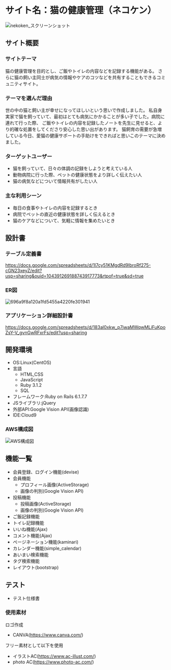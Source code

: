 # サイト名：猫の健康管理（ネコケン）

![nekoken_スクリーンショット](https://github.com/kurumakazuto/nekoken/assets/153343673/b76fc290-2bd3-416f-8862-d34b5a962481)

## サイト概要
### サイトテーマ
猫の健康管理を目的とし、ご飯やトイレの内容などを記録する機能がある。
さらに猫の飼い主同士が病気の情報やケアのコツなどを共有することもできるコミュニティサイト。
### テーマを選んだ理由
世の中の猫と飼い主が幸せになってほしいという思いで作成しました。
私自身実家で猫を飼っていて、最初はとても病気にかかることが多い子でした。病院に連れて行った際、
ご飯やトイレの内容を記録したノートを先生に見せると、より的確な処置をしてくださり安心した思い出があります。
猫飼育の需要が急増している今日、愛猫の健康サポートの手助けをできればと思いこのテーマに決めました。
### ターゲットユーザー
- 猫を飼っていて、日々の体調の記録をしようと考えている人
- 動物病院に行った際、ペットの健康状態をより詳しく伝えたい人
- 猫の病気などについて情報共有がしたい人

### 主な利用シーン
- 毎日の食事やトイレの内容を記録するとき
- 病院でペットの直近の健康状態を詳しく伝えるとき
- 猫のケアなどについて、気軽に情報を集めたいとき

## 設計書

### テーブル定義書
https://docs.google.com/spreadsheets/d/1l7cy51KMgdRd9lbroRf275-cGN23xeyZ/edit?usp=sharing&ouid=104391269188743917773&rtpof=true&sd=true

### ER図
![696a9f8a120a1fd5455a4220fe301941](https://github.com/kurumakazuto/nekoken/assets/153343673/60efa96a-885e-475b-b82e-281324a4c4f2)

### アプリケーション詳細設計書
https://docs.google.com/spreadsheets/d/183al0xkw_p7jwaMWqwMLiFuKpoZsY-V_gvnGwRFxrFs/edit?usp=sharing

## 開発環境
- OS:Linux(CentOS)
- 言語
  * HTML,CSS
  * JavaScript
  * Ruby 3.1.2
  * SQL
- フレームワーク:Ruby on Rails 6.1.7.7
- JSライブラリ:jQuery
- 外部API:Google Vision API(画像認識)
- IDE:Cloud9

### AWS構成図
![AWS構成図](https://github.com/kurumakazuto/nekoken/assets/153343673/64860b30-5a17-4f9f-9d32-aafe3969aa58)



## 機能一覧
- 会員登録、ログイン機能(devise)
- 会員機能
  * プロフィール画像(ActiveStorage)
  * 画像の判別(Google Vision API)
- 投稿機能
  * 投稿画像(ActiveStorage)
  * 画像の判別(Google Vision API)
- ご飯記録機能
- トイレ記録機能
- いいね機能(Ajax)
- コメント機能(Ajax)
- ページネーション機能(kaminari)
- カレンダー機能(simple_calendar)
- あいまい検索機能
- タグ検索機能
- レイアウト(bootstrap)

## テスト
- テスト仕様書

### 使用素材
ロゴ作成
- CANVA(https://www.canva.com/)

フリー素材として以下を使用
- イラストAC(https://www.ac-illust.com/)
- photo AC(https://www.photo-ac.com/)